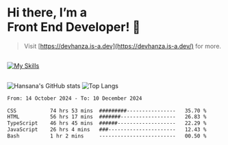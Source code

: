 # Hi there, I’m a<br>Front End Developer! 👋
> Visit [https://devhanza.is-a.dev](https://devhanza.is-a.dev/) for more.

##
[![My Skills](https://skillicons.dev/icons?i=html,css,js,tailwind,sass,bootstrap,ts,angular,nodejs,express,py,wordpress,figma,ps)](https://hansana.is-a.dev)
##
![Hansana's GitHub stats](https://github-readme-stats.vercel.app/api?username=DevHanza\&hide=issues\&show_icons=true&theme=dark)
![Top Langs](https://github-readme-stats.vercel.app/api/top-langs/?username=DevHanza\&layout=compact&theme=dark)

<!--START_SECTION:waka-->

```txt
From: 14 October 2024 - To: 10 December 2024

CSS           74 hrs 53 mins  #########----------------   35.70 %
HTML          56 hrs 17 mins  #######------------------   26.83 %
TypeScript    46 hrs 45 mins  ######-------------------   22.29 %
JavaScript    26 hrs 4 mins   ###----------------------   12.43 %
Bash          1 hr 2 mins     -------------------------   00.50 %
```

<!--END_SECTION:waka-->


